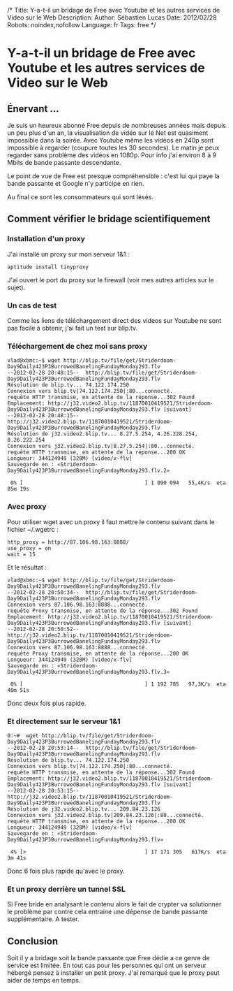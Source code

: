 /*
Title: Y-a-t-il un bridage de Free avec Youtube et les autres services de Video sur le Web
Description: 
Author: Sébastien Lucas
Date: 2012/02/28
Robots: noindex,nofollow
Language: fr
Tags: free
*/
# Y-a-t-il un bridage de Free avec Youtube et les autres services de Video sur le Web

## Énervant ...
Je suis un heureux abonné Free depuis de nombreuses années mais depuis un peu plus d'un an, la visualisation de vidéo sur le Net est quasiment impossible dans la soirée. Avec Youtube même les vidéos en 240p sont impossible à regarder (coupure toutes les 30 secondes). Le matin je peux regarder sans problème des vidéos en 1080p. Pour info j'ai environ 8 à 9 Mbits de bande passante descendante.

Le point de vue de Free est presque compréhensible : c'est lui qui paye la bande passante et Google n'y participe en rien.

Au final ce sont les consommateurs qui sont lésés.

## Comment vérifier le bridage scientifiquement

### Installation d'un proxy
J'ai installé un proxy sur mon serveur 1&1 :
```
aptitude install tinyproxy
```
J'ai ouvert le port du proxy sur le firewall (voir mes autres articles sur le sujet).
### Un cas de test

Comme les liens de téléchargement direct des videos sur Youtube ne sont pas facile à obtenir, j'ai fait un test sur blip.tv.
### Téléchargement de chez moi sans proxy

```
vlad@xbmc:~$ wget http://blip.tv/file/get/Striderdoom-Day9Daily423P3BurrowedBanelingFundayMonday293.flv
--2012-02-28 20:48:15--  http://blip.tv/file/get/Striderdoom-Day9Daily423P3BurrowedBanelingFundayMonday293.flv
Résolution de blip.tv... 74.122.174.250
Connexion vers blip.tv|74.122.174.250|:80...connecté.
requête HTTP transmise, en attente de la réponse...302 Found
Emplacement: http://j32.video2.blip.tv/11870010419521/Striderdoom-Day9Daily423P3BurrowedBanelingFundayMonday293.flv [suivant]
--2012-02-28 20:48:15--  http://j32.video2.blip.tv/11870010419521/Striderdoom-Day9Daily423P3BurrowedBanelingFundayMonday293.flv
Résolution de j32.video2.blip.tv... 8.27.5.254, 4.26.228.254, 8.26.222.254
Connexion vers j32.video2.blip.tv|8.27.5.254|:80...connecté.
requête HTTP transmise, en attente de la réponse...200 OK
Longueur: 344124949 (328M) [video/x-flv]
Sauvegarde en : «Striderdoom-Day9Daily423P3BurrowedBanelingFundayMonday293.flv.2»

 0% [                                       ] 1 090 094   55,4K/s  eta 85m 19s
```
### Avec proxy

Pour utiliser wget avec un proxy il faut mettre le contenu suivant dans le fichier ~/.wgetrc :
```
http_proxy = http://87.106.98.163:8888/
use_proxy = on
wait = 15
```
Et le résultat :
```
vlad@xbmc:~$ wget http://blip.tv/file/get/Striderdoom-Day9Daily423P3BurrowedBanelingFundayMonday293.flv
--2012-02-28 20:50:34--  http://blip.tv/file/get/Striderdoom-Day9Daily423P3BurrowedBanelingFundayMonday293.flv
Connexion vers 87.106.98.163:8888...connecté.
requête Proxy transmise, en attente de la réponse...302 Found
Emplacement: http://j32.video2.blip.tv/11870010419521/Striderdoom-Day9Daily423P3BurrowedBanelingFundayMonday293.flv [suivant]
--2012-02-28 20:50:52--  http://j32.video2.blip.tv/11870010419521/Striderdoom-Day9Daily423P3BurrowedBanelingFundayMonday293.flv
Connexion vers 87.106.98.163:8888...connecté.
requête Proxy transmise, en attente de la réponse...200 OK
Longueur: 344124949 (328M) [video/x-flv]
Sauvegarde en : «Striderdoom-Day9Daily423P3BurrowedBanelingFundayMonday293.flv.3»

 0% [                                       ] 1 192 785   97,3K/s  eta 40m 51s
```

Donc deux fois plus rapide.
### Et directement sur le serveur 1&1

```
0:~#  wget http://blip.tv/file/get/Striderdoom-Day9Daily423P3BurrowedBanelingFundayMonday293.flv
--2012-02-28 20:53:14--  http://blip.tv/file/get/Striderdoom-Day9Daily423P3BurrowedBanelingFundayMonday293.flv
Résolution de blip.tv... 74.122.174.250
Connexion vers blip.tv|74.122.174.250|:80...connecté.
requête HTTP transmise, en attente de la réponse...302 Found
Emplacement: http://j32.video2.blip.tv/11870010419521/Striderdoom-Day9Daily423P3BurrowedBanelingFundayMonday293.flv [suivant]
--2012-02-28 20:53:15--  http://j32.video2.blip.tv/11870010419521/Striderdoom-Day9Daily423P3BurrowedBanelingFundayMonday293.flv
Résolution de j32.video2.blip.tv... 209.84.23.126
Connexion vers j32.video2.blip.tv|209.84.23.126|:80...connecté.
requête HTTP transmise, en attente de la réponse...200 OK
Longueur: 344124949 (328M) [video/x-flv]
Sauvegarde en : «Striderdoom-Day9Daily423P3BurrowedBanelingFundayMonday293.flv»

 4% [>                                      ] 17 171 305   617K/s  eta 3m 41s
```

Donc 6 fois plus rapide qu'avec le proxy.
###  Et un proxy derrière un tunnel SSL 

Si Free bride en analysant le contenu alors le fait de crypter va solutionner le problème par contre cela entraine une dépense de bande passante supplémentaire. A tester.
## Conclusion

Soit il y a bridage soit la bande passante que Free dédie a ce genre de service est limitée. En tout cas pour les personnes qui ont un serveur hébergé pensez à installer un petit proxy. J'ai remarqué que le proxy peut aider de temps en temps.

